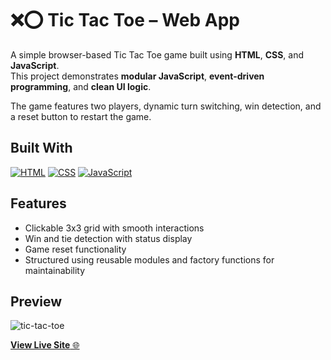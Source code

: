 # ❌⭕ Tic Tac Toe – Web App

A simple browser-based Tic Tac Toe game built using **HTML**, **CSS**, and **JavaScript**.  
This project demonstrates **modular JavaScript**, **event-driven programming**, and **clean UI logic**.

The game features two players, dynamic turn switching, win detection, and a reset button to restart the game.

## Built With
[![HTML](https://img.shields.io/badge/HTML-%23E34F26.svg?logo=html5&logoColor=white)](#)
[![CSS](https://img.shields.io/badge/CSS-1572B6?logo=css3&logoColor=fff)](#)
[![JavaScript](https://img.shields.io/badge/JavaScript-F7DF1E?logo=javascript&logoColor=000)](#)


## Features
- Clickable 3x3 grid with smooth interactions  
- Win and tie detection with status display  
- Game reset functionality  
- Structured using reusable modules and factory functions for maintainability

## Preview
![tic-tac-toe](https://github.com/user-attachments/assets/b810d449-a384-4658-97e7-f740fe0f8c4f)

[**View Live Site** 🌐](https://russelhanapi.github.io/tic-tac-toe)



